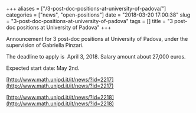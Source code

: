 +++
aliases = ["/3-post-doc-positions-at-university-of-padova/"]
categories = ["news", "open-positions"]
date = "2018-03-20 17:00:38"
slug = "3-post-doc-positions-at-university-of-padova"
tags = []
title = "3 post-doc positions at University of Padova"
+++

Announcement for 3 post-doc positions at University of Padova, under the
supervision of Gabriella Pinzari.

The deadline to apply is  April 3,
2018. Salary amount about 27,000 euros.

Expected start date: May
2nd.

[http://www.math.unipd.it/it/news/?id=2217](http://www.math.unipd.it/it/news/?id=2217)

[http://www.math.unipd.it/it/news/?id=2218](http://www.math.unipd.it/it/news/?id=2218)


